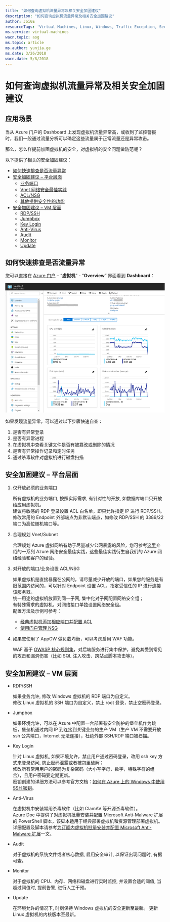 ```yaml
---
title: "如何查询虚拟机流量异常及相关安全加固建议"
description: "如何查询虚拟机流量异常及相关安全加固建议"
author: JoiGE
resourceTags: 'Virtual Machines, Linux, Windows, Traffic Exception, Security Reinforce'
ms.service: virtual-machines
wacn.topic: aog
ms.topic: article
ms.author: yunjia.ge
ms.date: 3/26/2018
wacn.date: 5/8/2018
---
```


# 如何查询虚拟机流量异常及相关安全加固建议

## 应用场景

当从 Azure 门户的 Dashboard 上发现虚拟机流量异常高，或收到了监控警报时，我们一般通过流量分析可以确定这些流量属于正常流量还是异常攻击。

那么，怎么样提前加固虚拟机的安全，对虚拟机的安全问题做防范呢？

以下提供了相关的安全加固建议：

- [如何快速排查是否流量异常](#section1)
- [安全加固建议 – 平台层面](#section2)
  - [业务端口](#section2-1)
  - [Vnet 网络安全最佳实践](#section2-2)
  - [ACL/NSG](#section2-3)
  - [其他提供安全性的功能](#section2-4)
- [安全加固建议 – VM 层面](#section3)
  - [RDP/SSH](#section3-1)
  - [Jumpbox](#section3-2)
  - [Key Login](#section3-3)
  - [Anti-Virus](#section3-4)
  - [Audit](#section3-5)
  - [Monitor](#section3-6)
  - [Update](#section3-7)

## <a id="section1"></a>如何快速排查是否流量异常

您可以直接在 [Azure 门户](https://portal.azure.cn) – “**虚拟机**” - “**Overview**” 界面看到 **Dashboard**：

![01](media/aog-virtual-machines-howto-query-abnormal-traffic-and-security-reinforce-recommendations/01.png)

如果发现流量异常，可以通过以下步骤快速自查：

1. 是否有异常登录
2. 是否有异常进程
3. 在虚拟机中查看关键文件是否有被篡改或删除的情况
4. 是否有异常操作记录和定时任务
5. 通过杀毒软件对虚拟机进行磁盘扫描

## <a id="section2"></a>安全加固建议 – 平台层面

1. <a id="section2-1"></a>仅开放必须的业务端口

    所有虚拟机的业务端口, 按照实际需求, 有针对性的开放, 如数据库端口只开放给应用虚拟机。<br>
    建议将敏感的 RDP 登录设置 ACL 白名单，即只允许指定 IP 进行 RDP/SSH。<br>
    修改常用的 Endpoint 外部端点为非默认端点，如修改 RDP/SSH 的 3389/22 端口为高位随机端口等。

2. <a id="section2-2"></a>合理规划 Vnet/Subnet

    合理规划 Azure 虚拟网络有助于尽量减少公网暴露的风险，您可参考[这里](https://docs.azure.cn/zh-cn/security/azure-security-network-security-best-practices)介绍的一系列 Azure 网络安全最佳实践，这些最佳实践衍生自我们的 Azure 网络经验和客户的经验。

3. <a id="section2-3"></a>对开放的端口/业务设置 ACL/NSG

    如果虚拟机是直接暴露在公网的，请尽量减少开放的端口，如果您的服务是有限范围内访问的，可以针对 Endpoint 设置 ACL，指定受信任的 IP 进行连接该服务器。<br>
    统一用途的虚拟机放置到同一子网, 集中化对子网配置网络安全组；<br >
    有特殊需求的虚拟机，对网络接口单独设置网络安全组。<br>
    配置方法及示例可参考：<br>

    - [经典虚拟机添加相应端口并配置 ACL](https://docs.azure.cn/zh-cn/articles/azure-operations-guide/virtual-network/aog-virtual-network-add-endpoint-and-acl)
    - [使用门户管理 NSG](https://docs.azure.cn/zh-cn/virtual-network/virtual-network-manage-nsg-arm-portal)

4. <a id="section2-4"></a>如果您使用了 AppGW 做负载均衡，可以考虑启用 WAF 功能。

    WAF 基于 [OWASP 核心规则集](https://www.owasp.org/index.php/Category:OWASP_ModSecurity_Core_Rule_Set_Project)，对后端服务进行集中保护，避免其受到常见的攻击和漏洞伤害（比如 SQL 注入攻击、跨站点脚本攻击等）。

## <a id="section3"></a>安全加固建议 – VM 层面

- <a id="section3-1"></a>RDP/SSH

    如果业务允许, 修改 Windows 虚拟机的 RDP 端口为自定义。<br>
    修改 Linux 虚拟机的 SSH 端口为自定义，禁止 root 登录，禁止空密码登录。

- <a id="section3-2"></a>Jumpbox

    如果环境允许，可以在 Azure 中配置一台部署有安全防护的堡垒机作为跳板，堡垒机通过内网 IP 到连接到关键业务的生产 VM（生产 VM 不需要开放 ssh 公共端口，Internet 无法连接），杜绝外部 SSH/RDP 端口被扫描。

- <a id="section3-3"></a>Key Login

    针对 Linux 虚拟机, 如果环境允许，禁止用户通过密码登录，改用 ssh key 方式来登录访问, 防止密码泄露或者被包里破解；<br>
    修改所有常用用户的密码为复杂密码（大小写字母，数字，特殊字符的组合），且用户密码要定期更新。<br>
    密钥创建的详细方法可以参考官方文档：[如何在 Azure 上的 Windows 中使用 SSH 密钥](https://docs.azure.cn/zh-cn/virtual-machines/linux/ssh-from-windows)。

- <a id="section3-4"></a>Anti-Virus

    在虚拟机中安装常用杀毒软件（比如 ClamAV 等开源杀毒软件）。<br>
    Azure Doc 中提供了对虚拟机批量安装并配置 Microsoft Anti-Malware 扩展的 PowerShell 脚本，该脚本适用于经典部署虚拟机和资源管理部署虚拟机。<br>
    详细配置及脚本请参考[为订阅内虚拟机批量安装并配置 Microsoft Anti-Malware 扩展](https://docs.azure.cn/zh-cn/articles/azure-operations-guide/virtual-machines/windows/aog-virtual-machines-howto-batch-config-anti-malware)一文。

- <a id="section3-5"></a>Audit

    对于虚拟机的系统文件或者核心数据, 启用安全审计, 以保证出现问题时, 有据可查。

- <a id="section3-6"></a>Monitor

    对于虚拟机的 CPU、内存、网络和磁盘进行实时监控, 并设置合适的阈值, 当超过阈值时, 提前告警, 进行人工干预。

- <a id="section3-7"></a>Update

    在环境允许的情况下, 时刻保持 Windows 虚拟机的安全更新至最新。
    更新 Linux 虚拟机的内核版本至最新。